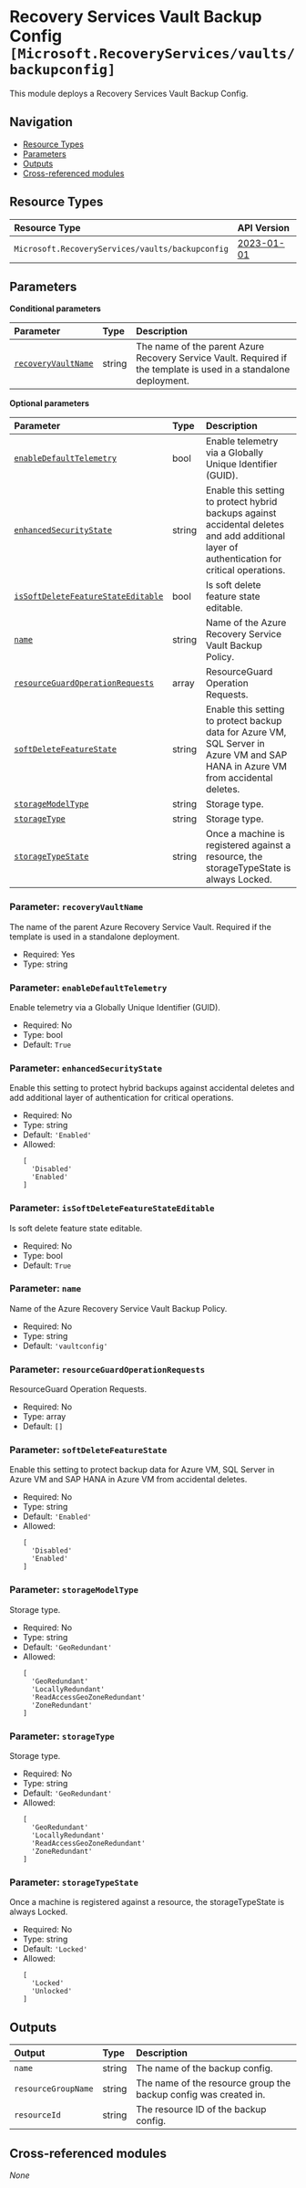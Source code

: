 # Recovery Services Vault Backup Config `[Microsoft.RecoveryServices/vaults/backupconfig]`

This module deploys a Recovery Services Vault Backup Config.

## Navigation

- [Resource Types](#Resource-Types)
- [Parameters](#Parameters)
- [Outputs](#Outputs)
- [Cross-referenced modules](#Cross-referenced-modules)

## Resource Types

| Resource Type | API Version |
| :-- | :-- |
| `Microsoft.RecoveryServices/vaults/backupconfig` | [2023-01-01](https://learn.microsoft.com/en-us/azure/templates/Microsoft.RecoveryServices/2023-01-01/vaults/backupconfig) |

## Parameters

**Conditional parameters**

| Parameter | Type | Description |
| :-- | :-- | :-- |
| [`recoveryVaultName`](#parameter-recoveryvaultname) | string | The name of the parent Azure Recovery Service Vault. Required if the template is used in a standalone deployment. |

**Optional parameters**

| Parameter | Type | Description |
| :-- | :-- | :-- |
| [`enableDefaultTelemetry`](#parameter-enabledefaulttelemetry) | bool | Enable telemetry via a Globally Unique Identifier (GUID). |
| [`enhancedSecurityState`](#parameter-enhancedsecuritystate) | string | Enable this setting to protect hybrid backups against accidental deletes and add additional layer of authentication for critical operations. |
| [`isSoftDeleteFeatureStateEditable`](#parameter-issoftdeletefeaturestateeditable) | bool | Is soft delete feature state editable. |
| [`name`](#parameter-name) | string | Name of the Azure Recovery Service Vault Backup Policy. |
| [`resourceGuardOperationRequests`](#parameter-resourceguardoperationrequests) | array | ResourceGuard Operation Requests. |
| [`softDeleteFeatureState`](#parameter-softdeletefeaturestate) | string | Enable this setting to protect backup data for Azure VM, SQL Server in Azure VM and SAP HANA in Azure VM from accidental deletes. |
| [`storageModelType`](#parameter-storagemodeltype) | string | Storage type. |
| [`storageType`](#parameter-storagetype) | string | Storage type. |
| [`storageTypeState`](#parameter-storagetypestate) | string | Once a machine is registered against a resource, the storageTypeState is always Locked. |

### Parameter: `recoveryVaultName`

The name of the parent Azure Recovery Service Vault. Required if the template is used in a standalone deployment.

- Required: Yes
- Type: string

### Parameter: `enableDefaultTelemetry`

Enable telemetry via a Globally Unique Identifier (GUID).

- Required: No
- Type: bool
- Default: `True`

### Parameter: `enhancedSecurityState`

Enable this setting to protect hybrid backups against accidental deletes and add additional layer of authentication for critical operations.

- Required: No
- Type: string
- Default: `'Enabled'`
- Allowed:
  ```Bicep
  [
    'Disabled'
    'Enabled'
  ]
  ```

### Parameter: `isSoftDeleteFeatureStateEditable`

Is soft delete feature state editable.

- Required: No
- Type: bool
- Default: `True`

### Parameter: `name`

Name of the Azure Recovery Service Vault Backup Policy.

- Required: No
- Type: string
- Default: `'vaultconfig'`

### Parameter: `resourceGuardOperationRequests`

ResourceGuard Operation Requests.

- Required: No
- Type: array
- Default: `[]`

### Parameter: `softDeleteFeatureState`

Enable this setting to protect backup data for Azure VM, SQL Server in Azure VM and SAP HANA in Azure VM from accidental deletes.

- Required: No
- Type: string
- Default: `'Enabled'`
- Allowed:
  ```Bicep
  [
    'Disabled'
    'Enabled'
  ]
  ```

### Parameter: `storageModelType`

Storage type.

- Required: No
- Type: string
- Default: `'GeoRedundant'`
- Allowed:
  ```Bicep
  [
    'GeoRedundant'
    'LocallyRedundant'
    'ReadAccessGeoZoneRedundant'
    'ZoneRedundant'
  ]
  ```

### Parameter: `storageType`

Storage type.

- Required: No
- Type: string
- Default: `'GeoRedundant'`
- Allowed:
  ```Bicep
  [
    'GeoRedundant'
    'LocallyRedundant'
    'ReadAccessGeoZoneRedundant'
    'ZoneRedundant'
  ]
  ```

### Parameter: `storageTypeState`

Once a machine is registered against a resource, the storageTypeState is always Locked.

- Required: No
- Type: string
- Default: `'Locked'`
- Allowed:
  ```Bicep
  [
    'Locked'
    'Unlocked'
  ]
  ```


## Outputs

| Output | Type | Description |
| :-- | :-- | :-- |
| `name` | string | The name of the backup config. |
| `resourceGroupName` | string | The name of the resource group the backup config was created in. |
| `resourceId` | string | The resource ID of the backup config. |

## Cross-referenced modules

_None_
